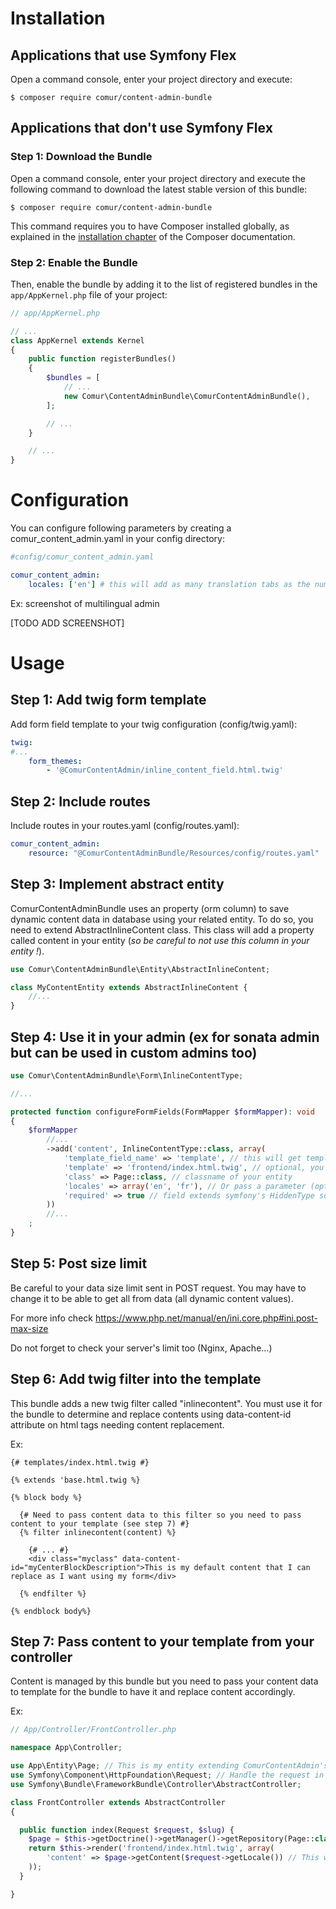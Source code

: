 Installation
============

Applications that use Symfony Flex
----------------------------------

Open a command console, enter your project directory and execute:

```console
$ composer require comur/content-admin-bundle
```

Applications that don't use Symfony Flex
----------------------------------------

### Step 1: Download the Bundle

Open a command console, enter your project directory and execute the
following command to download the latest stable version of this bundle:

```console
$ composer require comur/content-admin-bundle
```

This command requires you to have Composer installed globally, as explained
in the [installation chapter](https://getcomposer.org/doc/00-intro.md)
of the Composer documentation.

### Step 2: Enable the Bundle

Then, enable the bundle by adding it to the list of registered bundles
in the `app/AppKernel.php` file of your project:

```php
// app/AppKernel.php

// ...
class AppKernel extends Kernel
{
    public function registerBundles()
    {
        $bundles = [
            // ...
            new Comur\ContentAdminBundle\ComurContentAdminBundle(),
        ];

        // ...
    }

    // ...
}
```

Configuration
=============

You can configure following parameters by creating a comur_content_admin.yaml in your config directory:

```yaml
#config/comur_content_admin.yaml

comur_content_admin:
    locales: ['en'] # this will add as many translation tabs as the number of locales when rendering content editing field 
```

Ex: screenshot of multilingual admin

[TODO ADD SCREENSHOT]

Usage
=====

## Step 1: Add twig form template

Add form field template to your twig configuration (config/twig.yaml):

```yaml
twig:
#...
    form_themes:
        - '@ComurContentAdmin/inline_content_field.html.twig'

```

## Step 2: Include routes

Include routes in your routes.yaml (config/routes.yaml):

```yaml
comur_content_admin:
    resource: "@ComurContentAdminBundle/Resources/config/routes.yaml"
```

## Step 3: Implement abstract entity

ComurContentAdminBundle uses an property (orm column) to save dynamic content data in database using your related entity.
To do so, you need to extend AbstractInlineContent class. This class will add a property called content in your entity (*so be careful to not use this column in your entity !*).

```php
use Comur\ContentAdminBundle\Entity\AbstractInlineContent;

class MyContentEntity extends AbstractInlineContent {
    //...
}
```

## Step 4: Use it in your admin (ex for sonata admin but can be used in custom admins too)

```php
use Comur\ContentAdminBundle\Form\InlineContentType;

//...

protected function configureFormFields(FormMapper $formMapper): void
{
    $formMapper
        //...
        ->add('content', InlineContentType::class, array(
            'template_field_name' => 'template', // this will get template name from another field inside the same form (default is template)
            'template' => 'frontend/index.html.twig', // optional, you must specify either one of template_field_name or template parameter
            'class' => Page::class, // classname of your entity
            'locales' => array('en', 'fr'), // Or pass a parameter (optional, you can globally configure it in yaml and override it here)
            'required' => true // field extends symfony's HiddenType so you can use options from this class too
        ))
        //...
    ;
}

```

## Step 5: Post size limit

Be careful to your data size limit sent in POST request. You may have to change it to be able to get all from data (all dynamic content values).

For more info check https://www.php.net/manual/en/ini.core.php#ini.post-max-size

Do not forget to check your server's limit too (Nginx, Apache...) 

## Step 6: Add twig filter into the template

This bundle adds a new twig filter called "inlinecontent". You must use it for the bundle to determine and replace contents using data-content-id attribute on html tags needing content replacement.

Ex:

```twig
{# templates/index.html.twig #}

{% extends 'base.html.twig %}

{% block body %}

  {# Need to pass content data to this filter so you need to pass content to your template (see step 7) #}
  {% filter inlinecontent(content) %}
  
    {# ... #}
    <div class="myclass" data-content-id="myCenterBlockDescription">This is my default content that I can replace as I want using my form</div>
  
  {% endfilter %}

{% endblock body%}

```

## Step 7: Pass content to your template from your controller

Content is managed by this bundle but you need to pass your content data to template for the bundle to have it and replace content accordingly.

Ex:

```php
// App/Controller/FrontController.php

namespace App\Controller;

use App\Entity\Page; // This is my entity extending ComurContentAdmin's AbstractInlineContent entity
use Symfony\Component\HttpFoundation\Request; // Handle the request in the controller
use Symfony\Bundle\FrameworkBundle\Controller\AbstractController;

class FrontController extends AbstractController
{

  public function index(Request $request, $slug) {
    $page = $this->getDoctrine()->getManager()->getRepository(Page::class)->findOneBySlug($slug);
    return $this->render('frontend/index.html.twig', array(
        'content' => $page->getContent($request->getLocale()) // This will return localized content data as an array and twig filter will replace default content of your template with this
    ));
  }

}

```
